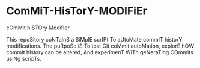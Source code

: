 # ComMiT-HisTorY-MODIFiEr
cOmMit hISTOry ModifIer

This repoSitory coNTaInS a SiMplE scrIPt To aUtoMate commIT historY modifIcations. The puRpoSe iS To test Git coMmit autoMation, explorE hOW commIt hIstory can be altered, And experimenT WiTh geNeraTing COmmits usiNg scripTs.
